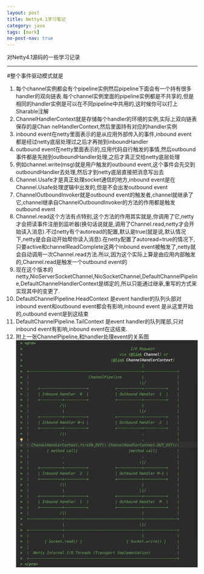 ```yaml
---
layout: post
title: Netty4.1学习笔记
category: java
tags: [mark]
no-post-nav: true
---
```


对Netty4.1源码的一些学习记录

-----

#整个事件驱动模式就是

1. 每个channel实例都会有个pipeline实例然后pipeline下面会有一个持有很多handler的双向链表.每个channel实例里面的pipeline实例都是不共享的,但是相同的handler实例是可以在不同pipeline中共用的,这时候你可以打上Sharable注解
2. ChannelHandlerContext就是存储每个handler的环境的实例,实际上双向链表保存的是Chan nelHandlerContext,然后里面持有对应的handler实例
3. inbound event在netty里面表示的是从应用外部传入的事件,inbound event 都是经过netty底层处理过之后才再抛到inboundHandler
4. outbound event在netty里面表示的,应用代码自行触发的事情,然后outbound事件都是先抛到outboundHandler处理,之后才真正交给netty底层处理
5. 例如channel.write(msg)就是用户触发的outbound event,这个事件会先交到outboundHandler去处理,然后才到netty底层直接把消息写出去
6. Channel.Usafe才是真正处理socket通信的地方,inbound event是在Channel.Usafe处理逻辑中出发的,但是不会出发outbound event
7. ChannelOutboundInvoker就是outbound event的触发者,channel就继承了它,channel继承自ChannelOutboundInvoker的方法的作用都是触发outbound event
8. Channel.read这个方法有点特别,这个方法的作用其实就是,你调用了它,netty才会把读事件注册到监听器(换句话说就是,调用了Channel.read,netty才会开始读入消息).不过netty有个autoread的配置,默认是true(就是说,默认情况下,netty是会自动开始帮你读入消息).在netty配置了autoread=true的情况下,只要active和channelReadComplete这两个inbound event被触发了,netty就会自动调用一次Channel.read方法.所以,因为这个实际上算是由应用内部触发的,Channel.read是触发一个outbound event的
9. 现在这个版本的netty,NioServerSocketChannel,NioSocketChannel,DefaultChannelPipeline,DefaultChannelHandlerContext是绑定的,所以只能通过继承,重写的方式来实现其中的变更了.
10. DefaultChannelPipeline.HeadContext 是event handler的队列头部对inbound event和outbound event都会有影响,inbound event 是从这里开始的,outbound event是到这结束
11. DefaultChannelPipeline.TailContext 是event handler的队列尾部,只对inbound event有影响,inbound event在这结束.
12. 附上一张ChannelPipeline,和handler处理event的关系图
![netty_event_mode](/assets/images/netty_event_mode.png)
